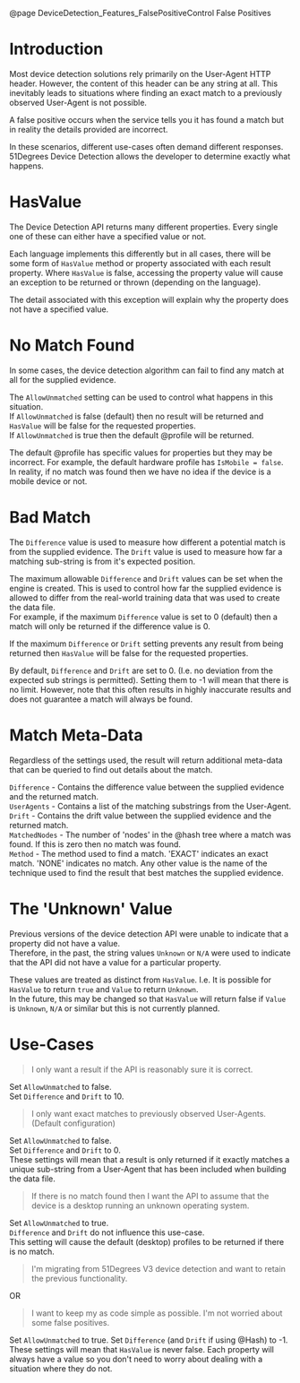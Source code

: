 @page DeviceDetection_Features_FalsePositiveControl False Positives

# Introduction

Most device detection solutions rely primarily on the User-Agent HTTP header. However, the content of this header can be any string at all. This inevitably leads to situations where finding an exact match to a previously observed User-Agent is not possible. 

A false positive occurs when the service tells you it has found a match but in reality the details provided are incorrect.

In these scenarios, different use-cases often demand different responses. 51Degrees Device Detection allows the developer to determine exactly what happens.

# HasValue

The Device Detection API returns many different properties. Every single one of these can either have a specified value or not.

Each language implements this differently but in all cases, there will be some form of `HasValue` method or property associated with each result property. Where `HasValue` is false, accessing the property value will cause an exception to be returned or thrown (depending on the language). 

The detail associated with this exception will explain why the property does not have a specified value.

# No Match Found

In some cases, the device detection algorithm can fail to find any match at all for the supplied evidence.

The `AllowUnmatched` setting can be used to control what happens in this situation.  
If `AllowUnmatched` is false (default) then no result will be returned and `HasValue` will be false for the requested properties.  
If `AllowUnmatched` is true then the default @profile will be returned.

The default @profile has specific values for properties but they may be incorrect. For example, the default hardware profile has `IsMobile = false`. In reality, if no match was found then we have no idea if the device is a mobile device or not.

# Bad Match

The `Difference` value is used to measure how different a potential match is from the supplied evidence.
The `Drift` value is used to measure how far a matching sub-string is from it's expected position.

The maximum allowable `Difference` and `Drift` values can be set when the engine is created. This is used to control how far the supplied evidence is allowed to differ from the real-world training data that was used to create the data file.  
For example, if the maximum `Difference` value is set to 0 (default) then a match will only be returned if the difference value is 0. 

If the maximum `Difference` or `Drift` setting prevents any result from being returned then `HasValue` will be false for the requested properties.

By default, `Difference` and `Drift` are set to 0. (I.e. no deviation from the expected sub strings is permitted). Setting them to -1 will mean that there is no limit. However, note that this often results in highly inaccurate results and does not guarantee a match will always be found.

# Match Meta-Data

Regardless of the settings used, the result will return additional meta-data that can be queried to find out details about the match.

`Difference` - Contains the difference value between the supplied evidence and the returned match.  
`UserAgents` - Contains a list of the matching substrings from the User-Agent.  
`Drift` - Contains the drift value between the supplied evidence and the returned match.  
`MatchedNodes` - The number of 'nodes' in the @hash tree where a match was found. If this is zero then no match was found.  
`Method` - The method used to find a match. 'EXACT' indicates an exact match. 'NONE' indicates no match. Any other value is the name of the technique used to find the result that best matches the supplied evidence.

# The 'Unknown' Value

Previous versions of the device detection API were unable to indicate that a property did not have a value.  
Therefore, in the past, the string values `Unknown` or `N/A` were used to indicate that the API did not have a value for a particular property.

These values are treated as distinct from `HasValue`. I.e. It is possible for `HasValue` to return `true` and `Value` to return `Unknown`.  
In the future, this may be changed so that `HasValue` will return false if `Value` is `Unknown`, `N/A` or similar but this is not currently planned.

# Use-Cases

> I only want a result if the API is reasonably sure it is correct.

Set `AllowUnmatched` to false.  
Set `Difference` and `Drift` to 10.

> I only want exact matches to previously observed User-Agents. (Default configuration)

Set `AllowUnmatched` to false.  
Set `Difference` and `Drift` to 0.  
These settings will mean that a result is only returned if it exactly matches a unique sub-string from a User-Agent that has been included when building the data file.

> If there is no match found then I want the API to assume that the device is a desktop running an unknown operating system.

Set `AllowUnmatched` to true.  
`Difference` and `Drift` do not influence this use-case.  
This setting will cause the default (desktop) profiles to be returned if there is no match.

> I'm migrating from 51Degrees V3 device detection and want to retain the previous functionality.

OR

> I want to keep my as code simple as possible. I'm not worried about some false positives.

Set `AllowUnmatched` to true.
Set `Difference` (and `Drift` if using @Hash) to -1.   
These settings will mean that `HasValue` is never false. Each property will always have a value so you don't need to worry about dealing with a situation where they do not. 




